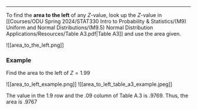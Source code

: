 - - -
To find the **area to the left** of any $Z$-value, look up the $Z$-value in [[Courses/ODU Spring 2024/STAT330 Intro to Probability & Statistics/(M9) Uniform and Normal Distributions/(M9.5) Normal Distribution Applications/Resources/Table A3.pdf|Table A3]] and use the area given.

![[area_to_the_left.png]]

### Example
Find the area to the left of $Z=1.99$

![[area_to_left_example.png]]
![[area_to_left_table_a3_example.jpeg]]

The value in the 1.9 row and the .09 column of Table A.3 is .9769. Thus, the area is .9767